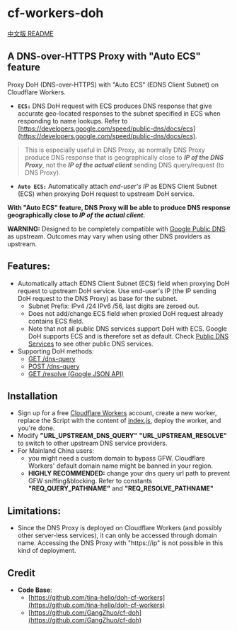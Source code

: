 # cf-workers-doh

[中文版 README ](https://github.com/simplerick-simplefun/cf-workers-doh/blob/main/README-CN.md)

## **A DNS-over-HTTPS Proxy with "Auto ECS" feature**

Proxy DoH (DNS-over-HTTPS) with "Auto ECS" (EDNS Client Subnet) on Cloudflare Workers.

- **`ECS:`** DNS DoH request with ECS produces DNS response that give accurate geo-located responses to the subnet specified in ECS when responding to name lookups. Refer to [https://developers.google.com/speed/public-dns/docs/ecs](https://developers.google.com/speed/public-dns/docs/ecs).
> This is especially useful in DNS Proxy, as normally DNS Proxy produce DNS response that is geographically close to *__IP of the DNS Proxy__*, not the *__IP of the actual client__* sending DNS query/request (to DNS Proxy).

- **`Auto ECS:`** Automatically attach _end-user's IP_ as EDNS Client Subnet (ECS) when proxying DoH request to upstream DoH service. 

**With "Auto ECS" feature, DNS Proxy will be able to produce DNS response geographically close to _IP of the actual client_.**

**WARNING:** Designed to be completely compatible with [Google Public DNS](https://developers.google.com/speed/public-dns/docs/secure-transports) as upstream. Outcomes may vary when using other DNS providers as upstream.

## Features:
- Automatically attach EDNS Client Subnet (ECS) field when proxying DoH request to upstream DoH service. Use end-user's IP (the IP sending DoH request to the DNS Proxy) as base for the subnet.
  - Subnet Prefix: IPv4 /24  IPv6 /56, last digits are zeroed out.
  - Does not add/change ECS field when proxied DoH request already contains ECS field.
  - Note that not all public DNS services support DoH with ECS. Google DoH supports ECS and is therefore set as default. Check [Public DNS Services](https://github.com/curl/curl/wiki/DNS-over-HTTPS) to see other public DNS services.
- Supporting DoH methods:
  - [GET /dns-query](https://developers.google.com/speed/public-dns/docs/doh#methods)
  - [POST /dns-query](https://developers.google.com/speed/public-dns/docs/doh#methods)
  - [GET /resolve (Google JSON API)](https://developers.google.com/speed/public-dns/docs/doh/json)

## Installation
- Sign up for a free [Cloudflare Workers](https://workers.cloudflare.com/) account, create a new worker, replace the Script with the content of [index.js](/index.js), deploy the worker, and you're done.
- Modify **"URL_UPSTREAM_DNS_QUERY"** **"URL_UPSTREAM_RESOLVE"** to switch to other upstream DNS service providers.
- For Mainland China users:
  - you might need a custom domain to bypass GFW. Cloudflare Workers' default domain name might be banned in your region.
  - **HIGHLY RECOMMENDED:** change your dns query url path to prevent GFW sniffing&blocking. Refer to constants **"REQ_QUERY_PATHNAME"** and **"REQ_RESOLVE_PATHNAME"**

## Limitations:
- Since the DNS Proxy is deployed on Cloudflare Workers (and possibly other server-less services), it can only be accessed through domain name. Accessing the DNS Proxy with "https://ip" is not possible in this kind of deployment.

## Credit
- **Code Base**:
  - [https://github.com/tina-hello/doh-cf-workers](https://github.com/tina-hello/doh-cf-workers)
  - [https://github.com/GangZhuo/cf-doh](https://github.com/GangZhuo/cf-doh)
